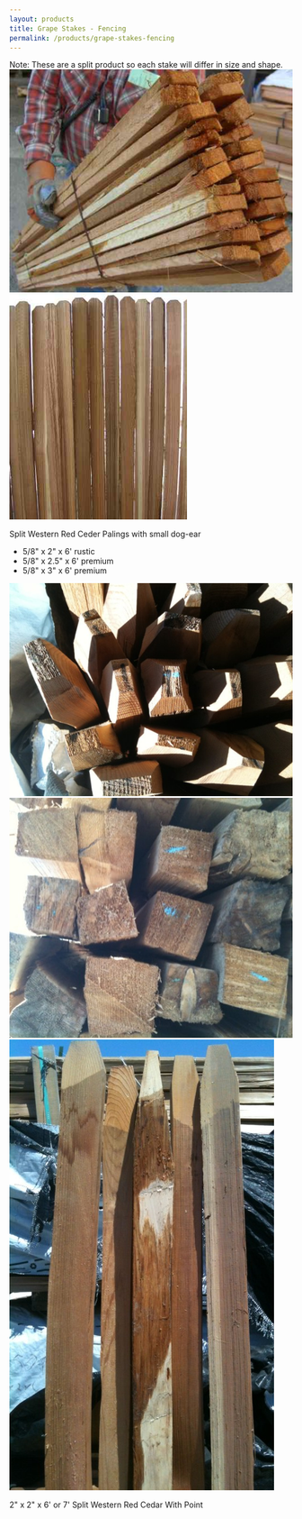 ```yaml
---
layout: products
title: Grape Stakes - Fencing
permalink: /products/grape-stakes-fencing
---
```


<p>
    Note: These are a split product so each stake will differ
    in size and shape.
    <br />
    <a href='/images/2_5inchgrapestakes4.jpg' rel='lightbox'>
        <img src='/images/2_5inchgrapestakes4.jpg'
                alt='5/2 Inch Grape Stakes'
                class='h200' />
    </a>
    <a href='/images/2inchgrapestakes4.jpg' rel='lightbox'>
        <img src='/images/2inchgrapestakes4.jpg'
                alt='2 Inch Grape Stakes'
                class='h200' />
    </a>
</p>

<p>Split Western Red Ceder Palings with small dog-ear</p>
<ul class='products'>
    <li>5/8" x 2" x 6' rustic</li>
    <li>5/8" x 2.5" x 6' premium</li>
    <li>5/8" x 3" x 6' premium</li>
</ul>
<a href='/images/splitWesternRedCedarWithPoint1.jpg'
        rel='lightbox'>
    <img src='/images/splitWesternRedCedarWithPoint1.jpg'
            alt='Split Western Red Cedar With Point'
            class='h200' />
</a>
<a href='/images/splitWesternRedCedarWithPoint2.jpg'
        rel='lightbox'>
    <img src='/images/splitWesternRedCedarWithPoint2.jpg'
            alt='Split Western Red Cedar With Point'
            class='h200' />
</a>
<a href='/images/splitWesternRedCedarWithPoint3.jpg'
        rel='lightbox'>
    <img src='/images/splitWesternRedCedarWithPoint3.jpg'
            alt='Split Western Red Cedar With Point'
            class='h200' />
</a>

<p>
    2" x 2" x 6' or 7' Split Western Red Cedar With Point
</p>
